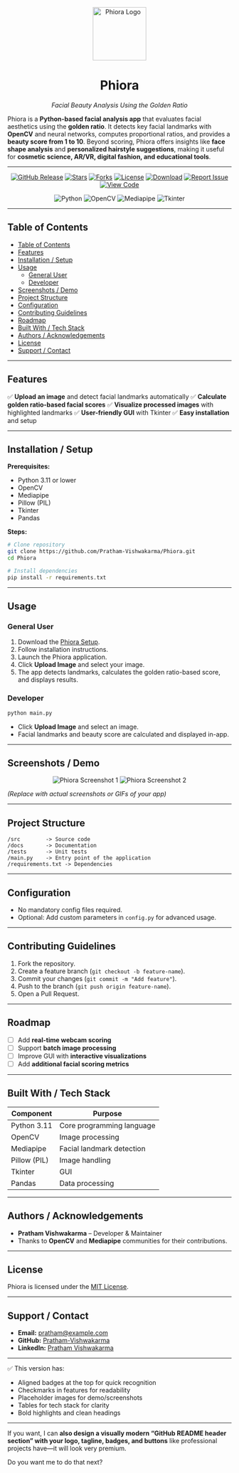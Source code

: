 <p align="center">
  <img src="./public/phiora_logo.ico" alt="Phiora Logo" width="120" height="120"/>
</p>
<h1 align="center">Phiora</h1>
<p align="center"><em>Facial Beauty Analysis Using the Golden Ratio</em></p>

Phiora is a **Python-based facial analysis app** that evaluates facial aesthetics using the **golden ratio**. It detects key facial landmarks with **OpenCV** and neural networks, computes proportional ratios, and provides a **beauty score from 1 to 10**. Beyond scoring, Phiora offers insights like **face shape analysis** and **personalized hairstyle suggestions**, making it useful for **cosmetic science, AR/VR, digital fashion, and educational tools**.

---
  

<div align="center">

[![GitHub Release](https://img.shields.io/github/v/release/Pratham-Vishwakarma/Phiora?style=flat)](https://github.com/Pratham-Vishwakarma/Phiora/releases/latest)
[![Stars](https://img.shields.io/github/stars/Pratham-Vishwakarma/Phiora)](https://github.com/Pratham-Vishwakarma/Phiora/stargazers)
[![Forks](https://img.shields.io/github/forks/Pratham-Vishwakarma/Phiora)](https://github.com/Pratham-Vishwakarma/Phiora/network/members)
[![License](https://img.shields.io/badge/License-MIT-green)](https://github.com/Pratham-Vishwakarma/Phiora/blob/main/license.txt)
[![Download](https://img.shields.io/badge/Download-Setup-blue)](https://github.com/Pratham-Vishwakarma/Phiora/releases/latest)
[![Report Issue](https://img.shields.io/badge/Report%20Issue-red)](https://github.com/Pratham-Vishwakarma/Phiora/issues)
[![View Code](https://img.shields.io/badge/View%20Code-gray)](https://github.com/Pratham-Vishwakarma/Phiora)

![Python](https://img.shields.io/badge/-Python-437CAC?logo=python&logoColor=white&style=flat)
![OpenCV](https://img.shields.io/badge/-OpenCV-5C3EE8?logo=opencv&logoColor=white&style=flat)
![Mediapipe](https://img.shields.io/badge/-Mediapipe-FF6F61?style=flat)
![Tkinter](https://img.shields.io/badge/-Tkinter-blue?style=flat)

</div>

---

## Table of Contents

- [Table of Contents](#table-of-contents)
- [Features](#features)
- [Installation / Setup](#installation--setup)
- [Usage](#usage)
  - [General User](#general-user)
  - [Developer](#developer)
- [Screenshots / Demo](#screenshots--demo)
- [Project Structure](#project-structure)
- [Configuration](#configuration)
- [Contributing Guidelines](#contributing-guidelines)
- [Roadmap](#roadmap)
- [Built With / Tech Stack](#built-with--tech-stack)
- [Authors / Acknowledgements](#authors--acknowledgements)
- [License](#license)
- [Support / Contact](#support--contact)

---

## Features

✅ **Upload an image** and detect facial landmarks automatically
✅ **Calculate golden ratio-based facial scores**
✅ **Visualize processed images** with highlighted landmarks
✅ **User-friendly GUI** with Tkinter
✅ **Easy installation** and setup

---

## Installation / Setup

**Prerequisites:**

* Python 3.11 or lower
* OpenCV
* Mediapipe
* Pillow (PIL)
* Tkinter
* Pandas

**Steps:**

```bash
# Clone repository
git clone https://github.com/Pratham-Vishwakarma/Phiora.git
cd Phiora

# Install dependencies
pip install -r requirements.txt
```

---

## Usage

### General User

1. Download the [Phiora Setup](https://github.com/Pratham-Vishwakarma/Phiora/releases/download/v1.5.0/Phiora_Setup_v2.0.0.exe).
2. Follow installation instructions.
3. Launch the Phiora application.
4. Click **Upload Image** and select your image.
5. The app detects landmarks, calculates the golden ratio-based score, and displays results.

### Developer

```bash
python main.py
```

* Click **Upload Image** and select an image.
* Facial landmarks and beauty score are calculated and displayed in-app.

---

## Screenshots / Demo

<div align="center">
<img src="https://via.placeholder.com/400x250" alt="Phiora Screenshot 1" />  
<img src="https://via.placeholder.com/400x250" alt="Phiora Screenshot 2" />
</div>  

*(Replace with actual screenshots or GIFs of your app)*

---

## Project Structure

```
/src        -> Source code
/docs       -> Documentation
/tests      -> Unit tests
/main.py    -> Entry point of the application
/requirements.txt -> Dependencies
```

---

## Configuration

* No mandatory config files required.
* Optional: Add custom parameters in `config.py` for advanced usage.

---

## Contributing Guidelines

1. Fork the repository.
2. Create a feature branch (`git checkout -b feature-name`).
3. Commit your changes (`git commit -m "Add feature"`).
4. Push to the branch (`git push origin feature-name`).
5. Open a Pull Request.

---

## Roadmap

* [ ] Add **real-time webcam scoring**
* [ ] Support **batch image processing**
* [ ] Improve GUI with **interactive visualizations**
* [ ] Add **additional facial scoring metrics**

---

## Built With / Tech Stack

| Component    | Purpose                   |
| ------------ | ------------------------- |
| Python 3.11  | Core programming language |
| OpenCV       | Image processing          |
| Mediapipe    | Facial landmark detection |
| Pillow (PIL) | Image handling            |
| Tkinter      | GUI                       |
| Pandas       | Data processing           |

---

## Authors / Acknowledgements

* **Pratham Vishwakarma** – Developer & Maintainer
* Thanks to **OpenCV** and **Mediapipe** communities for their contributions.

---

## License

Phiora is licensed under the [MIT License](license.txt).

---

## Support / Contact

* **Email:** [pratham@example.com](mailto:pratham@example.com)
* **GitHub:** [Pratham-Vishwakarma](https://github.com/Pratham-Vishwakarma)
* **LinkedIn:** [Pratham Vishwakarma](https://www.linkedin.com/in/pratham1826/)

---

✅ This version has:

* Aligned badges at the top for quick recognition
* Checkmarks in features for readability
* Placeholder images for demo/screenshots
* Tables for tech stack for clarity
* Bold highlights and clean headings

---

If you want, I can **also design a visually modern “GitHub README header section” with your logo, tagline, badges, and buttons** like professional projects have—it will look very premium.

Do you want me to do that next?
